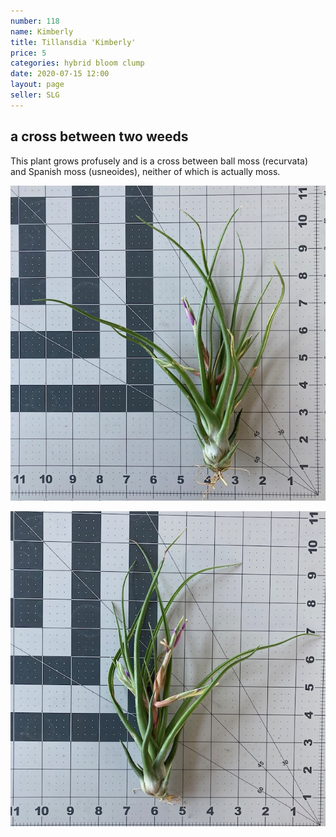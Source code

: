 ```yaml
---
number: 118
name: Kimberly
title: Tillansdia 'Kimberly'
price: 5
categories: hybrid bloom clump
date: 2020-07-15 12:00
layout: page
seller: SLG
---
```

## a cross between two weeds

This plant grows profusely and is a cross between ball moss (recurvata) and Spanish moss (usneoides), neither of which is actually moss.

!["Tillandsia 'Kimberly'"](/i/IMG_0271.jpeg "Tillandsia 'Kimberly'")

!["Tillandsia 'Kimberly'"](/i/IMG_0272.jpeg "Tillandsia 'Kimberly'")
